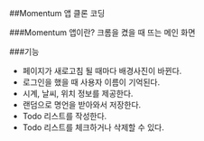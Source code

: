 ##Momentum 앱 클론 코딩

###Momentum 앱이란?
크롬을 켰을 때 뜨는 메인 화면

###기능
- 페이지가 새로고침 될 때마다 배경사진이 바뀐다.
- 로그인을 했을 때 사용자 이름이 기억된다.
- 시계, 날씨, 위치 정보를 제공한다.
- 랜덤으로 명언을 받아와서 저장한다.
- Todo 리스트를 작성한다.
- Todo 리스트를 체크하거나 삭제할 수 있다.

